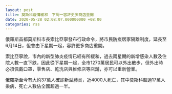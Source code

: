 ```yaml
---
layout: post
title: 莫斯科疫情緩和　下周一容許更多商店重開
date: 2020-05-28 02:08:07.000000000 +08:00
categories: rss
---
```


俄羅斯首都莫斯科市長索比亞寧發布行政命令，將市民防疫居家隔離制度，延長至6月14日，但會由下星期一起，容許更多商店重開。

索比亞寧說，市內的新型肺炎疫情已經有所緩和，過去兩星期的新增感染人數及住院人數一直下跌，因此從下星期一起，全市1270萬居民可以外出散步，但外出時必須佩戴口罩，零售店、乾洗店與維修店等店舖，亦可以重新營業。

俄羅斯至今有大約37萬人確診新型肺炎，近4000人死亡，其中莫斯科超過17萬人染病，死亡人數佔全國超過一半。
